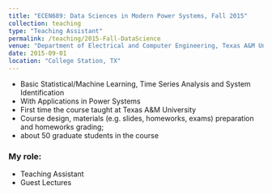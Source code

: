 ```yaml
---
title: "ECEN689: Data Sciences in Modern Power Systems, Fall 2015"
collection: teaching
type: "Teaching Assistant"
permalink: /teaching/2015-Fall-DataScience
venue: "Department of Electrical and Computer Engineering, Texas A&M University"
date: 2015-09-01
location: "College Station, TX"
---
```


- Basic Statistical/Machine Learning, Time Series Analysis and System Identification
- With Applications in Power Systems
- First time the course taught at Texas A&M University
- Course design, materials (e.g. slides, homeworks, exams) preparation and homeworks grading;
- about 50 graduate students in the course

### My role:
- Teaching Assistant 
- Guest Lectures 
